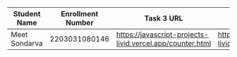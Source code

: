 | Student Name | Enrollment Number | Task 3 URL | Task 4 URL  | GitHub Repository URL |
|---|---|---|---|---|
| Meet Sondarva |2203031080146 | https://javascript-projects-livid.vercel.app/counter.html | https://javascript-projects-livid.vercel.app/calculator.html | https://github.com/meetsondarva/javascript_projects |
